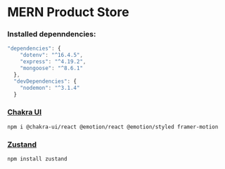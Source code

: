 # MERN Product Store

### Installed depenndencies:

```js
"dependencies": {
    "dotenv": "^16.4.5",
    "express": "^4.19.2",
    "mongoose": "^8.6.1"
  },
  "devDependencies": {
    "nodemon": "^3.1.4"
  }
```

### [Chakra UI](https://v2.chakra-ui.com/getting-started)

`npm i @chakra-ui/react @emotion/react @emotion/styled framer-motion`

### [Zustand](https://zustand.docs.pmnd.rs/getting-started/introduction)

`npm install zustand`
